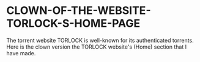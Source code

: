 # CLOWN-OF-THE-WEBSITE-TORLOCK-S-HOME-PAGE
 The torrent website TORLOCK is well-known for its authenticated torrents. Here is the clown version the TORLOCK website's (Home) section that I have made.
